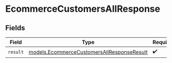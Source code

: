 # EcommerceCustomersAllResponse


## Fields

| Field                                                                                          | Type                                                                                           | Required                                                                                       | Description                                                                                    |
| ---------------------------------------------------------------------------------------------- | ---------------------------------------------------------------------------------------------- | ---------------------------------------------------------------------------------------------- | ---------------------------------------------------------------------------------------------- |
| `result`                                                                                       | [models.EcommerceCustomersAllResponseResult](../models/ecommercecustomersallresponseresult.md) | :heavy_check_mark:                                                                             | N/A                                                                                            |